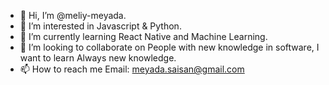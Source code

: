 - 👋 Hi, I’m @meliy-meyada.
- 👀 I’m interested in Javascript  & Python.
- 🌱 I’m currently learning React Native and Machine Learning.
- 💞️ I’m looking to collaborate on People with new knowledge in software,
I want to learn Always new knowledge.
- 📫 How to reach me Email: meyada.saisan@gmail.com

<!---
 ✨Made in  Earth  by  Humans✨ 
--->
